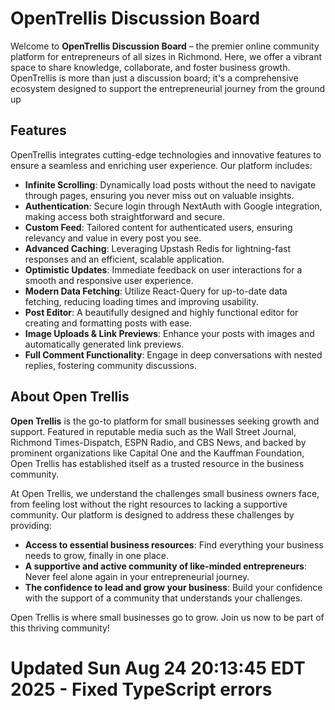 # OpenTrellis Discussion Board

Welcome to **OpenTrellis Discussion Board** – the premier online community platform for entrepreneurs of all sizes in Richmond. Here, we offer a vibrant space to share knowledge, collaborate, and foster business growth. OpenTrellis is more than just a discussion board; it's a comprehensive ecosystem designed to support the entrepreneurial journey from the ground up

## Features

OpenTrellis integrates cutting-edge technologies and innovative features to ensure a seamless and enriching user experience. Our platform includes:

- **Infinite Scrolling**: Dynamically load posts without the need to navigate through pages, ensuring you never miss out on valuable insights.
- **Authentication**: Secure login through NextAuth with Google integration, making access both straightforward and secure.
- **Custom Feed**: Tailored content for authenticated users, ensuring relevancy and value in every post you see.
- **Advanced Caching**: Leveraging Upstash Redis for lightning-fast responses and an efficient, scalable application.
- **Optimistic Updates**: Immediate feedback on user interactions for a smooth and responsive user experience.
- **Modern Data Fetching**: Utilize React-Query for up-to-date data fetching, reducing loading times and improving usability.
- **Post Editor**: A beautifully designed and highly functional editor for creating and formatting posts with ease.
- **Image Uploads & Link Previews**: Enhance your posts with images and automatically generated link previews.
- **Full Comment Functionality**: Engage in deep conversations with nested replies, fostering community discussions.

## About Open Trellis

**Open Trellis** is the go-to platform for small businesses seeking growth and support. Featured in reputable media such as the Wall Street Journal, Richmond Times-Dispatch, ESPN Radio, and CBS News, and backed by prominent organizations like Capital One and the Kauffman Foundation, Open Trellis has established itself as a trusted resource in the business community.

At Open Trellis, we understand the challenges small business owners face, from feeling lost without the right resources to lacking a supportive community. Our platform is designed to address these challenges by providing:

- **Access to essential business resources**: Find everything your business needs to grow, finally in one place.
- **A supportive and active community of like-minded entrepreneurs**: Never feel alone again in your entrepreneurial journey.
- **The confidence to lead and grow your business**: Build your confidence with the support of a community that understands your challenges.

Open Trellis is where small businesses go to grow. Join us now to be part of this thriving community!

# Updated Sun Aug 24 20:13:45 EDT 2025 - Fixed TypeScript errors

